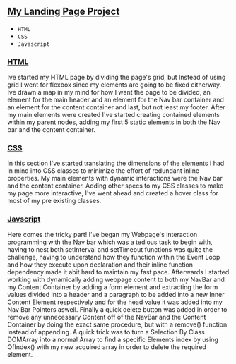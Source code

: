 <h2 style="text-decoration:underline;">My Landing Page Project</h2>

<ul>
<li><code>HTML</code></li>
<li><code>CSS</code></li>
<li><code>Javascript</code></li>
</ul>

<h3 id="html1" style="text-decoration:underline;">HTML</h3>
<p>Ive started my HTML page by dividing the page's grid, but Instead of using grid I went for flexbox since my elements are going to be fixed eitherway.
Ive drawn a map in my mind for how I want the page to be divided, an element for the main header and
an element for the Nav bar container and an element for the content container and last, but not least my footer. After my main elements were created I've started creating contained elements within my parent nodes, adding my first 5 static elements in both the Nav bar and the content container.</p>
<h3 id="css" style="text-decoration:underline;">CSS</h3>
<p>In this section I've started translating the dimensions of the elements I had in mind into CSS classes to minimize the effort of redundant inline properties. My main elements with dynamic interactions were the Nav bar and the content container. Adding other specs to my CSS classes to make my page more interactive, I've went ahead and created a hover class for most of my pre existing classes.</p>
<h3 id="javascript" style="text-decoration:underline;">Javscript</h3>
<p>Here comes the tricky part! I've began my Webpage's interaction programming with the Nav bar which was a tedious task to begin with, having to nest both setInterval and setTimeout functions was quite the challenge, having to understand how they function within the Event Loop and how they execute upon declaration and their inline function dependency made it abit hard to maintain my fast pace. Afterwards I started working with dynamically adding webpage content to both my NavBar and my Content Container by adding a form element and extracting the form values divided into a header and a paragraph to be added into a new Inner Content Element respectively and for the head value it was added into my Nav Bar Pointers aswell. Finally a quick delete button was added in order to remove any unnecessary Content off of the NavBar and the Content Container by doing the exact same procedure, but with a remove() function instead of appending. A quick trick was to turn a Selection By Class DOMArray into a normal Array to find a specific Elements index by using OfIndex() with my new acquired array in order to delete the required element. </p>